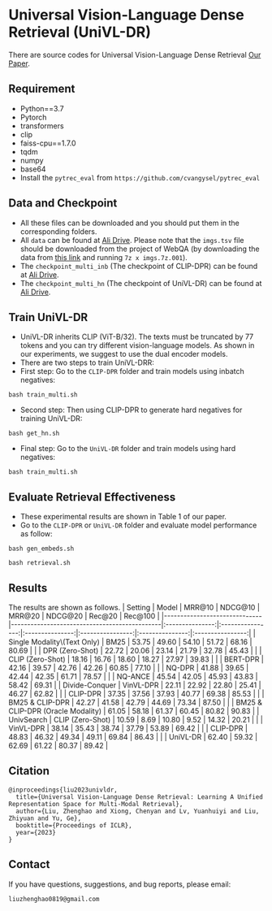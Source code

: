 #  Universal Vision-Language Dense Retrieval (UniVL-DR)
There are source codes for Universal Vision-Language Dense Retrieval [Our Paper](https://openreview.net/pdf?id=PQOlkgsBsik).


## Requirement
* Python==3.7
* Pytorch
* transformers
* clip
* faiss-cpu==1.7.0
* tqdm
* numpy
* base64
* Install the ``pytrec_eval`` from ``https://github.com/cvangysel/pytrec_eval``


## Data and Checkpoint
* All these files can be downloaded and you should put them in the corresponding folders.
* All ``data`` can be found at [Ali Drive](https://thunlp.oss-cn-qingdao.aliyuncs.com/UniVLDR/data.zip). Please note that the ``imgs.tsv`` file should be downloaded from the project of WebQA (by downloading the data from [this link](https://drive.google.com/drive/folders/1ApfD-RzvJ79b-sLeBx1OaiPNUYauZdAZ?usp=sharing) and running ```7z x imgs.7z.001```).
* The ``checkpoint_multi_inb`` (The checkpoint of CLIP-DPR) can be found at [Ali Drive](https://thunlp.oss-cn-qingdao.aliyuncs.com/UniVLDR/checkpoint_multi_inb.zip).
* The ``checkpoint_multi_hn``  (The checkpoint of UniVL-DR) can be found at [Ali Drive](https://thunlp.oss-cn-qingdao.aliyuncs.com/UniVLDR/checkpoint_multi_hn.zip).

## Train UniVL-DR
* UniVL-DR inherits CLIP (ViT-B/32). The texts must be truncated by 77 tokens and you can try different vision-language models. As shown in our experiments, we suggest to use the dual encoder models.
* There are two steps to train UniVL-DRR:
* First step: Go to the ``CLIP-DPR`` folder and train models using inbatch negatives:
```
bash train_multi.sh
```
* Second step: Then using CLIP-DPR to generate hard negatives for training UniVL-DR: 
```
bash get_hn.sh
```
* Final step: Go to the ``UniVL-DR`` folder and train models using hard negatives: 
```
bash train_multi.sh
```

## Evaluate Retrieval Effectiveness
* These experimental results are shown in Table 1 of our paper.
* Go to the ``CLIP-DPR`` or ``UniVL-DR`` folder and evaluate model performance as follow:
```
bash gen_embeds.sh
```
```
bash retrieval.sh
```



## Results
The results are shown as follows.
| Setting             | Model                               | MRR@10 | NDCG@10 | MRR@20 | NDCG@20 | Rec@20 | Rec@100 |
|------------------------------|----------------------------------------------|:---------------:|:----------------:|:---------------:|:----------------:|:---------------:|:----------------:|
| Single Modality\\(Text Only) | BM25                                         |      53.75      |       49.60      |      54.10      |       51.72      |      68.16      |       80.69      |
|                              | DPR (Zero-Shot)   |      22.72      |       20.06      |      23.14      |       21.79      |      32.78      |       45.43      |
|                              | CLIP (Zero-Shot) |      18.16      |       16.76      |      18.60      |       18.27      |      27.97      |       39.83      |
|                              | BERT-DPR          |      42.16      |       39.57      |      42.76      |       42.26      |      60.85      |       77.10      |
|                              | NQ-DPR            |      41.88      |       39.65      |      42.44      |       42.35      |      61.71      |       78.57      |
|                              | NQ-ANCE         |      45.54      |       42.05      |      45.93      |       43.83      |      58.42      |       69.31      |
| Divide-Conquer               | VinVL-DPR                                    |      22.11      |       22.92      |      22.80      |       25.41      |      46.27      |       62.82      |
|                              | CLIP-DPR                                     |      37.35      |       37.56      |      37.93      |       40.77      |      69.38      |       85.53      |
|                              | BM25 & CLIP-DPR                             |      42.27      |       41.58      |      42.79      |       44.69      |      73.34      |       87.50      |
|                              | BM25 & CLIP-DPR (Oracle Modality)           |      61.05      |       58.18      |      61.37      |       60.45      |  80.82 |  90.83  |
| UnivSearch                   | CLIP (Zero-Shot)                             |      10.59      |       8.69       |      10.80      |       9.52       |      14.32      |       20.21      |
|                              | VinVL-DPR                                    |      38.14      |       35.43      |      38.74      |       37.79      |      53.89      |       69.42      |
|                              | CLIP-DPR                                     |      48.83      |       46.32      |      49.34      |       49.11      |      69.84      |       86.43      |
|                              | UniVL-DR                                     |  62.40 |  59.32  |  62.69 |  61.22  |      80.37      |       89.42      |






## Citation
```
@inproceedings{liu2023univldr,
  title={Universal Vision-Language Dense Retrieval: Learning A Unified Representation Space for Multi-Modal Retrieval},
  author={Liu, Zhenghao and Xiong, Chenyan and Lv, Yuanhuiyi and Liu, Zhiyuan and Yu, Ge},
  booktitle={Proceedings of ICLR},
  year={2023}
}
```

## Contact
If you have questions, suggestions, and bug reports, please email:
```
liuzhenghao0819@gmail.com
```
